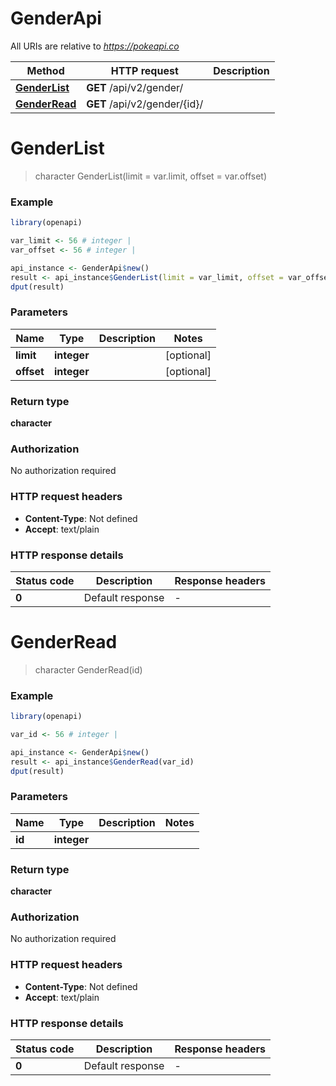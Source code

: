 # GenderApi

All URIs are relative to *https://pokeapi.co*

Method | HTTP request | Description
------------- | ------------- | -------------
[**GenderList**](GenderApi.md#GenderList) | **GET** /api/v2/gender/ | 
[**GenderRead**](GenderApi.md#GenderRead) | **GET** /api/v2/gender/{id}/ | 


# **GenderList**
> character GenderList(limit = var.limit, offset = var.offset)



### Example
```R
library(openapi)

var_limit <- 56 # integer | 
var_offset <- 56 # integer | 

api_instance <- GenderApi$new()
result <- api_instance$GenderList(limit = var_limit, offset = var_offset)
dput(result)
```

### Parameters

Name | Type | Description  | Notes
------------- | ------------- | ------------- | -------------
 **limit** | **integer**|  | [optional] 
 **offset** | **integer**|  | [optional] 

### Return type

**character**

### Authorization

No authorization required

### HTTP request headers

 - **Content-Type**: Not defined
 - **Accept**: text/plain

### HTTP response details
| Status code | Description | Response headers |
|-------------|-------------|------------------|
| **0** | Default response |  -  |

# **GenderRead**
> character GenderRead(id)



### Example
```R
library(openapi)

var_id <- 56 # integer | 

api_instance <- GenderApi$new()
result <- api_instance$GenderRead(var_id)
dput(result)
```

### Parameters

Name | Type | Description  | Notes
------------- | ------------- | ------------- | -------------
 **id** | **integer**|  | 

### Return type

**character**

### Authorization

No authorization required

### HTTP request headers

 - **Content-Type**: Not defined
 - **Accept**: text/plain

### HTTP response details
| Status code | Description | Response headers |
|-------------|-------------|------------------|
| **0** | Default response |  -  |

